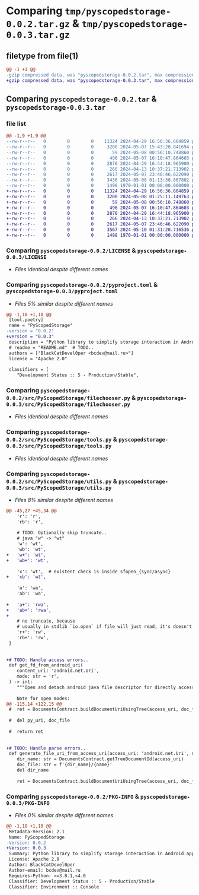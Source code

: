 # Comparing `tmp/pyscopedstorage-0.0.2.tar.gz` & `tmp/pyscopedstorage-0.0.3.tar.gz`

## filetype from file(1)

```diff
@@ -1 +1 @@
-gzip compressed data, was "pyscopedstorage-0.0.2.tar", max compression
+gzip compressed data, was "pyscopedstorage-0.0.3.tar", max compression
```

## Comparing `pyscopedstorage-0.0.2.tar` & `pyscopedstorage-0.0.3.tar`

### file list

```diff
@@ -1,9 +1,9 @@
--rw-r--r--   0        0        0    11324 2024-04-29 16:56:36.604859 pyscopedstorage-0.0.2/LICENSE
--rw-r--r--   0        0        0     3200 2024-05-07 15:43:20.841694 pyscopedstorage-0.0.2/pyproject.toml
--rw-r--r--   0        0        0       59 2024-05-08 00:56:10.748860 pyscopedstorage-0.0.2/src/PyScopedStorage/__init__.py
--rw-r--r--   0        0        0      496 2024-05-07 16:10:47.864603 pyscopedstorage-0.0.2/src/PyScopedStorage/android_objects.py
--rw-r--r--   0        0        0     2870 2024-04-29 16:44:18.965900 pyscopedstorage-0.0.2/src/PyScopedStorage/filechooser.py
--rw-r--r--   0        0        0      266 2024-04-13 10:37:21.713902 pyscopedstorage-0.0.2/src/PyScopedStorage/io.py
--rw-r--r--   0        0        0     2617 2024-05-07 23:46:46.622090 pyscopedstorage-0.0.2/src/PyScopedStorage/tools.py
--rw-r--r--   0        0        0     3436 2024-05-08 01:13:30.867802 pyscopedstorage-0.0.2/src/PyScopedStorage/utils.py
--rw-r--r--   0        0        0     1498 1970-01-01 00:00:00.000000 pyscopedstorage-0.0.2/PKG-INFO
+-rw-r--r--   0        0        0    11324 2024-04-29 16:56:36.604859 pyscopedstorage-0.0.3/LICENSE
+-rw-r--r--   0        0        0     3200 2024-05-08 01:25:11.149763 pyscopedstorage-0.0.3/pyproject.toml
+-rw-r--r--   0        0        0       59 2024-05-08 00:56:10.748860 pyscopedstorage-0.0.3/src/PyScopedStorage/__init__.py
+-rw-r--r--   0        0        0      496 2024-05-07 16:10:47.864603 pyscopedstorage-0.0.3/src/PyScopedStorage/android_objects.py
+-rw-r--r--   0        0        0     2870 2024-04-29 16:44:18.965900 pyscopedstorage-0.0.3/src/PyScopedStorage/filechooser.py
+-rw-r--r--   0        0        0      266 2024-04-13 10:37:21.713902 pyscopedstorage-0.0.3/src/PyScopedStorage/io.py
+-rw-r--r--   0        0        0     2617 2024-05-07 23:46:46.622090 pyscopedstorage-0.0.3/src/PyScopedStorage/tools.py
+-rw-r--r--   0        0        0     3567 2024-05-10 01:31:20.716536 pyscopedstorage-0.0.3/src/PyScopedStorage/utils.py
+-rw-r--r--   0        0        0     1498 1970-01-01 00:00:00.000000 pyscopedstorage-0.0.3/PKG-INFO
```

### Comparing `pyscopedstorage-0.0.2/LICENSE` & `pyscopedstorage-0.0.3/LICENSE`

 * *Files identical despite different names*

### Comparing `pyscopedstorage-0.0.2/pyproject.toml` & `pyscopedstorage-0.0.3/pyproject.toml`

 * *Files 5% similar despite different names*

```diff
@@ -1,10 +1,10 @@
 [tool.poetry]
 name = "PyScopedStorage"
-version = "0.0.2"
+version = "0.0.3"
 description = "Python library to simplify storage interaction in Android apps."
 # readme = "README.md"  # TODO..
 authors = ["BlackCatDevel0per <bcdev@mail.ru>"]
 license = "Apache 2.0"
 
 classifiers = [
 	"Development Status :: 5 - Production/Stable",
```

### Comparing `pyscopedstorage-0.0.2/src/PyScopedStorage/filechooser.py` & `pyscopedstorage-0.0.3/src/PyScopedStorage/filechooser.py`

 * *Files identical despite different names*

### Comparing `pyscopedstorage-0.0.2/src/PyScopedStorage/tools.py` & `pyscopedstorage-0.0.3/src/PyScopedStorage/tools.py`

 * *Files identical despite different names*

### Comparing `pyscopedstorage-0.0.2/src/PyScopedStorage/utils.py` & `pyscopedstorage-0.0.3/src/PyScopedStorage/utils.py`

 * *Files 8% similar despite different names*

```diff
@@ -45,27 +45,34 @@
 	'r': 'r',
 	'rb': 'r',
 
 	# TODO: Optionally skip truncate..
 	# java "w" -> "wt"
 	'w': 'wt',
 	'wb': 'wt',
+	'w+': 'wt',
+	'wb+': 'wt',
 
 	'x': 'wt',  # existent check is inside sfopen_{sync/async}
+	'xb': 'wt',
 
 	'a': 'wa',
 	'ab': 'wa',
 
+	'a+': 'rwa',
+	'ab+': 'rwa',
+
 	# no truncate, because
 	# usually in stdlib `io.open` if file will just read, it's doesn't be overwritten
 	'r+': 'rw',
 	'rb+': 'rw',
 }
 
 
+# TODO: Handle access errors..
 def get_fd_from_android_uri(
 	content_uri: 'android.net.Uri',
 	mode: str = 'r',
 ) -> int:
 	"""Open and detach android java file descriptor for	directly access in python.
 
 	Note for open modes:
@@ -115,14 +122,15 @@
 # 	ret = DocumentsContract.buildDocumentUriUsingTree(access_uri, doc_file)
 
 # 	del py_uri, doc_file
 
 # 	return ret
 
 
+# TODO: Handle parse errors..
 def generate_file_uri_from_access_uri(access_uri: 'android.net.Uri', name: str) -> 'android.net.Uri':
 	dir_name: str = DocumentsContract.getTreeDocumentId(access_uri)
 	doc_file: str = f'{dir_name}/{name}'
 	del dir_name
 
 	ret = DocumentsContract.buildDocumentUriUsingTree(access_uri, doc_file)
```

### Comparing `pyscopedstorage-0.0.2/PKG-INFO` & `pyscopedstorage-0.0.3/PKG-INFO`

 * *Files 0% similar despite different names*

```diff
@@ -1,10 +1,10 @@
 Metadata-Version: 2.1
 Name: PyScopedStorage
-Version: 0.0.2
+Version: 0.0.3
 Summary: Python library to simplify storage interaction in Android apps.
 License: Apache 2.0
 Author: BlackCatDevel0per
 Author-email: bcdev@mail.ru
 Requires-Python: >=3.8.1,<4.0
 Classifier: Development Status :: 5 - Production/Stable
 Classifier: Environment :: Console
```

